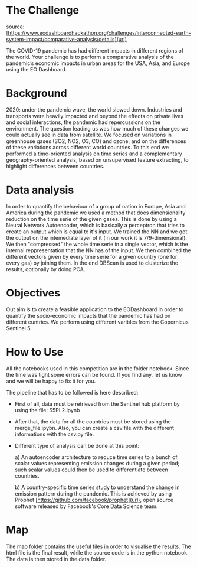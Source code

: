 # The Challenge
source: [https://www.eodashboardhackathon.org/challenges/interconnected-earth-system-impact/comparative-analysis/details](url)

The COVID-19 pandemic has had different impacts in different regions of the world. Your challenge is to perform a comparative analysis of the pandemic’s economic impacts in urban areas for the USA, Asia, and Europe using the EO Dashboard.

# Background
2020: under the pandemic wave, the world slowed down. Industries and transports were heavily impacted and beyond the effects on private lives and social interactions, the pandemic had repercussions on the environment. The question leading us was how much of these changes we could actually see in data from satellite. We focused on variations in greenhouse gases (SO2, NO2, O3, CO) and ozone, and on the differences of these variations across different world countries. To this end we performed a time-oriented analysis on time series and a complementary geography-oriented analysis, based on unsupervised feature extracting, to highlight differences between countries.

# Data analysis
In order to quantify the behaviour of a group of nation in Europe, Asia and America during the pandemic we used a method that does dimensionality reduction on the time serie of the given gases. This is done by using a Neural Network Autoencoder, which is basically a perceptron that tries to create an output which is equal to it's input. We trained the NN and we got the output on the intemediate layer of it (in our work it is 7/9-dimensional). We then "compressed" the whole time serie in a single vector, which is the internal reppresentation that the NN has of the input. We then combined the different vectors given by every time serie for a given country (one for every gas) by joining them. In the end DBScan is used to clusterize the results, optionally by doing PCA.

# Objectives
Out aim is to create a feasible application to the EODashboard in order to quantify the socio-economic impacts that the pandemic has had on different cuntries. We perform using different varibles from the Copernicus Sentinel 5.

# How to Use

All the notebooks used in this competition are in the folder notebook. Since the time was tight some errors can be found. If you find any, let us know and we will be happy to fix it for you.

The pipeline that has to be followed is here described:

- First of all, data must be retrieved from the Sentinel hub platform by using the file: S5PL2.ipynb
- After that, the data for all the countries must be stored using the merge_file.ipybn. Also, you can create a csv file with the different informations with the csv.py file.
- Different type of analysis can be done at this point:

  a) An autoencoder architecture to reduce time series to a bunch of scalar values representing emission changes during a given period; such scalar values could then be used to differentiate between countries.

  b) A country-specific time series study to understand the change in emission pattern during the pandemic. This is achieved by using Prophet [https://github.com/facebook/prophet](url), open source software released by Facebook's Core Data Science team.

# Map

The map folder contains the useful files in order to visualise the results. The html file is the final result, while the source code is in the python notebook. The data is then stored in the data folder.
